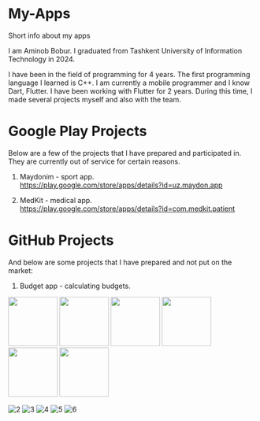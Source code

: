 # My-Apps
Short info about my apps

I am Aminob Bobur. I graduated from Tashkent University of Information Technology in 2024.

I have been in the field of programming for 4 years. The first programming language I learned is C++. I am currently a mobile programmer and I know Dart, Flutter. I have been working with Flutter for 2 years. During this time, I made several projects myself and also with the team.

# Google Play Projects

Below are a few of the projects that I have prepared and participated in. They are currently out of service for certain reasons.

1. Maydonim - sport app. <br/>
   https://play.google.com/store/apps/details?id=uz.maydon.app

2. MedKit - medical app. <br/>
   https://play.google.com/store/apps/details?id=com.medkit.patient

# GitHub Projects

And below are some projects that I have prepared and not put on the market:

1. Budget app - calculating budgets. <br/>
<img src="https://github.com/AminovBobur/My-Apps/assets/113689058/de91d8a4-ef2e-49e5-84a9-952179dc5416" width=100 />
<img src="https://github.com/AminovBobur/My-Apps/assets/113689058/de91d8a4-ef2e-49e5-84a9-952179dc5416" width=100 />
<img src="" width=100 />
<img src="" width=100 />
<img src="" width=100 />
<img src="" width=100 />

![2](https://github.com/AminovBobur/My-Apps/assets/113689058/192b7149-ca7a-4e76-a72a-4f73755e16ff)
![3](https://github.com/AminovBobur/My-Apps/assets/113689058/81a83130-af2e-4b13-875a-3e41ffcb1385)
![4](https://github.com/AminovBobur/My-Apps/assets/113689058/d4e4974b-6de7-48b4-b926-c196df6711d2)
![5](https://github.com/AminovBobur/My-Apps/assets/113689058/4b836d70-ef86-4801-9a84-017b7dcadedf)
![6](https://github.com/AminovBobur/My-Apps/assets/113689058/b5dc3147-04ff-4934-bb3b-6f14256542d9)
